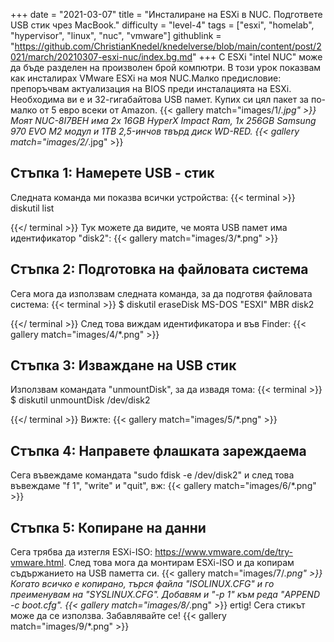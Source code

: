 +++
date = "2021-03-07"
title = "Инсталиране на ESXi в NUC. Подгответе USB стик чрез MacBook."
difficulty = "level-4"
tags = ["esxi", "homelab", "hypervisor", "linux", "nuc", "vmware"]
githublink = "https://github.com/ChristianKnedel/knedelverse/blob/main/content/post/2021/march/20210307-esxi-nuc/index.bg.md"
+++
С ESXi "intel NUC" може да бъде разделен на произволен брой компютри. В този урок показвам как инсталирах VMware ESXi на моя NUC.Малко предисловие: препоръчвам актуализация на BIOS преди инсталацията на ESXi. Необходима ви е и 32-гигабайтова USB памет. Купих си цял пакет за по-малко от 5 евро всеки от Amazon.
{{< gallery match="images/1/*.jpg" >}}
Моят NUC-8I7BEH има 2x 16GB HyperX Impact Ram, 1x 256GB Samsung 970 EVO M2 модул и 1TB 2,5-инчов твърд диск WD-RED.
{{< gallery match="images/2/*.jpg" >}}

## Стъпка 1: Намерете USB - стик
Следната команда ми показва всички устройства:
{{< terminal >}}
diskutil list

{{</ terminal >}}
Тук можете да видите, че моята USB памет има идентификатор "disk2":
{{< gallery match="images/3/*.png" >}}

## Стъпка 2: Подготовка на файловата система
Сега мога да използвам следната команда, за да подготвя файловата система:
{{< terminal >}}
$ diskutil eraseDisk MS-DOS "ESXI" MBR disk2

{{</ terminal >}}
След това виждам идентификатора и във Finder:
{{< gallery match="images/4/*.png" >}}

## Стъпка 3: Изваждане на USB стик
Използвам командата "unmountDisk", за да извадя тома:
{{< terminal >}}
$ diskutil unmountDisk /dev/disk2

{{</ terminal >}}
Вижте:
{{< gallery match="images/5/*.png" >}}

## Стъпка 4: Направете флашката зареждаема
Сега въвеждаме командата "sudo fdisk -e /dev/disk2" и след това въвеждаме "f 1", "write" и "quit", вж:
{{< gallery match="images/6/*.png" >}}

## Стъпка 5: Копиране на данни
Сега трябва да изтегля ESXi-ISO: https://www.vmware.com/de/try-vmware.html. След това мога да монтирам ESXi-ISO и да копирам съдържанието на USB паметта си.
{{< gallery match="images/7/*.png" >}}
Когато всичко е копирано, търся файла "ISOLINUX.CFG" и го преименувам на "SYSLINUX.CFG". Добавям и "-p 1" към реда "APPEND -c boot.cfg".
{{< gallery match="images/8/*.png" >}}
ertig! Сега стикът може да се използва. Забавлявайте се!
{{< gallery match="images/9/*.png" >}}